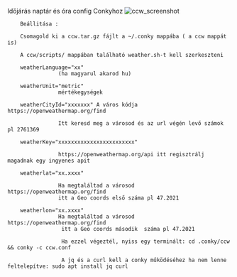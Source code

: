 Időjárás naptár és óra config Conkyhoz
![ccw_screenshot](https://user-images.githubusercontent.com/58111930/141647317-b8a0063e-2f6a-4c84-877a-db45e22ca764.png)

        Beállitása :

        Csomagold ki a ccw.tar.gz fájlt a ~/.conky mappába ( a ccw mappát is)

        A ccw/scripts/ mappában található weather.sh-t kell szerkeszteni

        weatherLanguage="xx" 
                    (ha magyarul akarod hu)
        
        weatherUnit="metric"  
                    mértékegységek   
        
        weatherCityId="xxxxxxx" A város kódja  https://openweathermap.org/find  
        
                    Itt keresd meg a városod és az url végén levő számok pl 2761369
                    
        weatherKey="xxxxxxxxxxxxxxxxxxxxxxxx" 
        
                    https://openweathermap.org/api itt regisztrálj magadnak egy ingyenes apit
                            
        weatherlat="xx.xxxx" 
        
                    Ha megtaláltad a városod   https://openweathermap.org/find  
                    itt a Geo coords első száma pl 47.2021
                    
        weatherlon="xx.xxxx" 
                    Ha megtaláltad a városod   https://openweathermap.org/find 
                     itt a Geo coords második  száma pl 47.2021
                     
                     Ha ezzel végeztél, nyiss egy terminált: cd .conky/ccw && conky -c ccw.conf
                     
                     A jq és a curl kell a conky működéséhez ha nem lenne feltelepítve: sudo apt install jq curl
